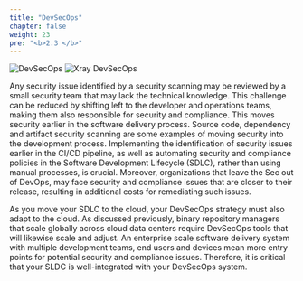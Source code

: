 ```yaml
---
title: "DevSecOps"
chapter: false
weight: 23
pre: "<b>2.3 </b>"
---
```

![DevSecOps](../../docs/images/devsecops.png)
![Xray DevSecOps](../../docs/images/xray-dev-sec-ops.png)

Any security issue identified by a security scanning may be reviewed by a small security team that may lack the technical knowledge. This challenge can be reduced by shifting left to the developer and operations teams, making them also responsible for security and compliance. This moves security earlier in the software delivery process. Source code, dependency and artifact security scanning are some examples of moving security into the development process.  Implementing the identification of security issues earlier in the CI/CD pipeline, as well as automating security and compliance policies in the Software Development Lifecycle (SDLC), rather than using manual processes, is crucial. Moreover, organizations that leave the Sec out of DevOps, may face security and compliance issues that are closer to their release, resulting in additional costs for remediating such issues.

As you move your SDLC to the cloud, your DevSecOps strategy must also adapt to the cloud. As discussed previously, binary repository managers that scale globally across cloud data centers require DevSecOps tools that will likewise scale and adjust. An enterprise scale software delivery system with multiple development teams, end users and devices mean more entry points for potential security and compliance issues. Therefore, it is critical that your SLDC is well-integrated with your DevSecOps system.
